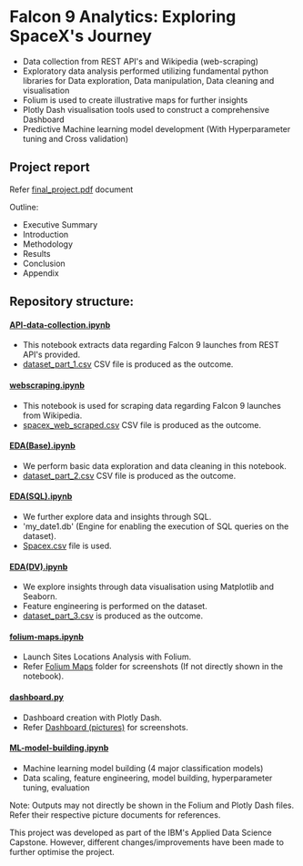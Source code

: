 # Falcon 9 Analytics: Exploring SpaceX's Journey

- Data collection from REST API's and Wikipedia (web-scraping)
- Exploratory data analysis performed utilizing fundamental python libraries for Data exploration, Data manipulation, Data cleaning and visualisation
- Folium is used to create illustrative maps for further insights
- Plotly Dash visualisation tools used to construct a comprehensive Dashboard 
- Predictive Machine learning model development (With Hyperparameter tuning and Cross validation)

## Project report 

Refer [final_project.pdf](final_project.pdf) document

Outline:
- Executive Summary
- Introduction
- Methodology
- Results
- Conclusion
- Appendix


## Repository structure:

#### [API-data-collection.ipynb](API-data-%20collection.ipynb)
- This notebook extracts data regarding Falcon 9 launches from REST API's provided. 
- [dataset_part_1.csv](dataset_part_1.csv) CSV file is produced as the outcome.


#### [webscraping.ipynb](webscraping.ipynb)
- This notebook is used for scraping data regarding Falcon 9 launches from Wikipedia. 
- [spacex_web_scraped.csv](spacex_web_scraped.csv) CSV file is produced as the outcome.


#### [EDA(Base).ipynb](EDA(base).ipynb)
- We perform basic data exploration and data cleaning in this notebook.
- [dataset_part_2.csv](dataset_part_2.csv) CSV file is produced as the outcome.

#### [EDA(SQL).ipynb](EDA(SQL).ipynb)
- We further explore data and insights through SQL.
- 'my_date1.db' (Engine for enabling the execution of SQL queries on the dataset).
- [Spacex.csv](Spacex.csv) file is used.

#### [EDA(DV).ipynb](EDA(DV).ipynb)
- We explore insights through data visualisation using Matplotlib and Seaborn.
- Feature engineering is performed on the dataset.
- [dataset_part_3.csv](dataset_part_3.csv) is produced as the outcome.

#### [folium-maps.ipynb](folium-maps.ipynb)
- Launch Sites Locations Analysis with Folium.
- Refer [Folium Maps](Folium%20Maps%20(pictures)) folder for screenshots (If not directly shown in the notebook).

#### [dashboard.py](dashboard.py)
- Dashboard creation with Plotly Dash.
- Refer [Dashboard (pictures)](Dashboard%20(pictures)) for screenshots.


#### [ML-model-building.ipynb](ML-model-building.ipynb)
- Machine learning model building (4 major classification models)
- Data scaling, feature engineering, model building, hyperparameter tuning, evaluation



Note: Outputs may not directly be shown in the Folium and Plotly Dash files. Refer their respective picture documents for references.

This project was developed as part of the IBM's Applied Data Science Capstone. However, different changes/improvements have been made to further optimise the project.




